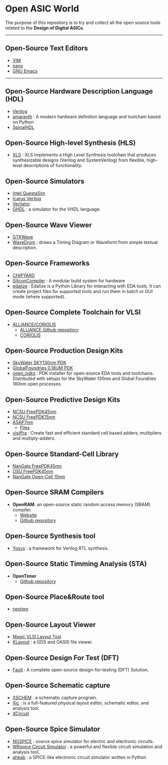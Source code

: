 # Open ASIC World
The purpose of this repository is to try and collect all the open source tools related to the **Design of Digital ASICs**. 
* * *

## Open-Source Text Editors
   - [VIM](https://www.vim.org/)
   - [nano](https://www.nano-editor.org/)
   - [GNU Emacs](https://www.gnu.org/software/emacs)
* * *

## Open-Source Hardware Description Language (HDL)
   - [Verilog](https://www.verilog.com/)
   - [amaranth](https://github.com/amaranth-lang/amaranth) : A modern hardware definition language and toolchain based on Python
   - [SpinalHDL](https://spinalhdl.github.io/SpinalDoc-RTD/master/index.html)

## Open-Source High-level Synthesis (HLS)
   - [XLS](https://github.com/google/xls) : XLS implements a High Level Synthesis toolchain that produces synthesizable designs (Verilog and SystemVerilog) from flexible, high-level descriptions of functionality.

## Open-Source Simulators
   - [Intel QuestaSim](https://www.intel.com/content/www/us/en/software-kit/795215/questa-intel-fpgas-standard-edition-software-version-23-1.html)
   - [Icarus Verilog](https://github.com/steveicarus/iverilog)
   - [Verilator](https://www.veripool.org/verilator/)
   - [GHDL](http://ghdl.free.fr/) : a simulator for the VHDL language.

## Open-Source Wave Viewer 
   - [GTKWave](https://gtkwave.sourceforge.net/)
   - [WaveDrom](https://wavedrom.com/) : draws a Timing Diagram or Waveform from simple textual description.

## Open-Source Frameworks
   - [CHIPYARD](https://chipyard.readthedocs.io/en/stable/index.html)
   - [SiliconCompiler](https://github.com/siliconcompiler/siliconcompiler) : A modular build system for hardware
   - [edalize](https://github.com/olofk/edalize) : Edalize is a Python Library for interacting with EDA tools. It can create project files for supported tools and run them in batch or GUI mode (where supported).

## Open-Source Complete Toolchain for VLSI
   - [ALLIANCE/CORIOLIS](https://coriolis.lip6.fr/)
     - [ALLIANCE Github repository](https://github.com/lip6/alliance)
     - [CORIOLIS](https://github.com/lip6/coriolis)

## Open-Source Production Design Kits
   - [SkyWater SKY130nm PDK](https://github.com/google/skywater-pdk)
   - [GlobalFoundries 0.18UM PDK](https://github.com/google/gf180mcu-pdk?tab=readme-ov-file)
   - [open_pdks](https://github.com/RTimothyEdwards/open_pdks) : PDK installer for open-source EDA tools and toolchains. Distributed with setups for the SkyWater 130nm and Global Foundries 180nm open processes.

## Open-Source Predictive Design Kits
  - [NCSU FreePDK45nm](https://eda.ncsu.edu/freepdk/freepdk45/)
  - [NCSU FreePDK15nm](https://eda.ncsu.edu/freepdk15/)
  - [ASAP7nm](https://asap.asu.edu/)
     - [Files](https://github.com/The-OpenROAD-Project/asap7)
  - [vlsiffra](https://github.com/antonblanchard/vlsiffra/) : Create fast and efficient standard cell based adders, multipliers and multiply-adders.
## Open-Source Standard-Cell Library
   - [NanGate FreePDK45nm](https://si2.org/open-cell-library/)
   - [OSU FreePDK45nm](https://vlsiarch.ecen.okstate.edu/flows/FreePDK_SRC/)
   - [NanGate Open-Cell 15nm](https://si2.org/open-cell-library/)

## Open-Source SRAM Compilers
   - **OpenRAM**: an open-source static random access memory (SRAM) compiler.
     - [Website](https://openram.org/)
     - [Github repository](https://github.com/VLSIDA/OpenRAM)

## Open-Source Synthesis tool
   - [Yosys](https://yosyshq.net/yosys/) :  a framework for Verilog RTL synthesis.

## Open-Source Static Timming Analysis (STA)
   - **OpenTimer**
     - [Github repository](https://github.com/OpenTimer/OpenTimer?tab=readme-ov-file)

## Open-Source Place&Route tool
   - [nextpnr](https://github.com/YosysHQ/nextpnr)

## Open-Source Layout Viewer 
   - [Magic VLSI Layout Tool](http://opencircuitdesign.com/magic/)
   - [KLayout](https://www.klayout.de/)  : a GDS and OASIS file viewer.

## Open-Source Design For Test (DFT)
   - [Fault](https://github.com/AUCOHL/Fault) : A complete open-source design-for-testing (DFT) Solution.

## Open-Source Schematic capture 
   - [XSCHEM](https://xschem.sourceforge.io/stefan/index.html) : a schematic capture program.
   - [Xic](http://wrcad.com/xic.html) : is a full-featured physical layout editor, schematic editor, and analysis tool.
   - [XCircuit](http://opencircuitdesign.com/xcircuit/index.html) 

## Open-Source Spice Simulator 
   - [NGSPICE](https://ngspice.sourceforge.io/) : source spice simulator for electric and electronic circuits.
   - [WRspice Circuit Simulator](http://wrcad.com/wrspice.html) : a powerful and flexible circuit simulation and analysis tool.
   - [ahkab](https://github.com/ahkab/ahkab) : a SPICE-like electronic circuit simulator written in Python
